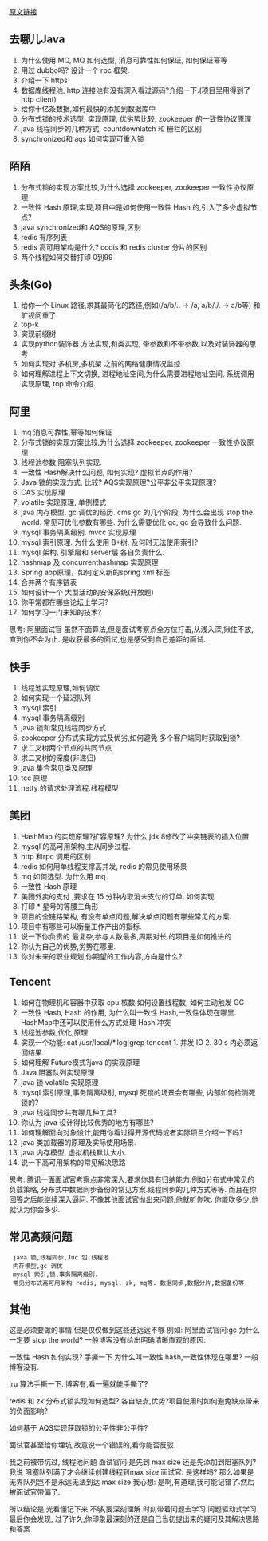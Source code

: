   
[原文链接](https://juejin.im/post/5d4421665188255d8e7da478)

## 去哪儿Java

  1. 为什么使用 MQ, MQ 如何选型, 消息可靠性如何保证, 如何保证幂等
  2. 用过 dubbo吗? 设计一个 rpc 框架.
  3. 介绍一下 https
  4. 数据库线程池, http 连接池有没有深入看过源码?介绍一下.(项目里用得到了 http client)
  5. 给你十亿条数据,如何最快的添加到数据库中
  6. 分布式锁的技术选型, 实现原理, 优劣势比较, zookeeper 的一致性协议原理
  7. java 线程同步的几种方式, countdownlatch 和 栅栏的区别
  8. synchronized和 aqs 如何实现可重入锁

  ## 陌陌

  1. 分布式锁的实现方案比较,为什么选择 zookeeper, zookeeper 一致性协议原理
  2. 一致性 Hash 原理,实现,项目中是如何使用一致性 Hash 的,引入了多少虚拟节点?
  3. java synchronized和 AQS的原理,区别
  4. redis 有序列表
  5. redis 高可用架构是什么? codis 和 redis cluster 分片的区别
  6. 两个线程如何交替打印 0到99

## 头条(Go)
  1. 给你一个 Linux 路径,求其最简化的路径,例如(/a/b/.. -> /a,  a/b/./. -> a/b等) 和旷视问重了
  2. top-k 
  3. 实现前缀树
  4. 实现python装饰器.方法实现,和类实现, 带参数和不带参数.以及对装饰器的思考
  5. 如何实现对 多机房,多机架 之前的网络健康情况监控. 
  6. 如何理解进程上下文切换, 进程地址空间,为什么需要进程地址空间, 系统调用实现原理, top 命令介绍.

## 阿里

  1. mq 消息可靠性,幂等如何保证
  2. 分布式锁的实现方案比较,为什么选择 zookeeper, zookeeper 一致性协议原理
  3. 线程池参数,阻塞队列实现.
  4. 一致性 Hash解决什么问题, 如何实现? 虚拟节点的作用?
  5. Java 锁的实现方式, 比较? AQS实现原理?公平非公平实现原理?
  6. CAS 实现原理
  7. volatile 实现原理, 单例模式
  8. java 内存模型, gc 调优的经历. cms gc 的几个阶段, 为什么会出现 stop the world. 常见可优化参数有哪些.
    为什么需要优化 gc, gc 会导致什么问题.
  9. mysql 事务隔离级别. mvcc 实现原理
  10. mysql 索引原理. 为什么使用 B+树. 及何时无法使用索引?
  11. mysql 架构, 引擎层和 server层 各自负责什么.
  12. hashmap 及 concurrenthashmap 实现原理
  13. Spring aop原理，如何定义新的spring xml 标签
  14. 合并两个有序链表
  15. 如何设计一个 大型活动的安保系统(开放题)
  16. 你平常都在哪些论坛上学习?
  17. 如何学习一门未知的技术?
  
  思考:
  阿里面试官 虽然不面算法,但是面试考察点全方位打击,从浅入深,揪住不放,直到你不会为止.
  是收获最多的面试,也是感受到自己差距的面试.

## 快手

  1. 线程池实现原理,如何调优
  2. 如何实现一个延迟队列
  3. mysql 索引
  4. mysql 事务隔离级别
  5. java 锁和常见线程同步方式
  6. zookeeper 分布式实现方式及优劣,如何避免 多个客户端同时获取到锁?
  7. 求二叉树两个节点的共同节点
  8. 求二叉树的深度(非递归)
  9. java 集合常见类及原理
  10. tcc 原理
  11. netty 的请求处理流程.线程模型

## 美团

  1. HashMap 的实现原理?扩容原理? 为什么 jdk 8修改了冲突链表的插入位置
  2. mysql 的高可用架构.主从同步过程.
  3. http 和rpc 调用的区别
  4. redis 如何用单线程支撑高并发, redis 的常见使用场景
  5. mq 如何选型. 为什么用 mq
  6. 一致性 Hash 原理
  7. 美团外卖的支付 ,要求在 15 分钟内取消未支付的订单. 如何实现
  8. 打印 * 星号的等腰三角形
  9. 项目的全链路架构, 有没有单点问题,解决单点问题有哪些常见的方案.
  10. 项目中有哪些可以衡量工作产出的指标.
  11. 说一下你负责的 最复杂,参与人数最多,周期对长.的项目是如何推进的
  12. 你认为自己的优势,劣势在哪里.
  13. 你对未来的职业规划,你期望的工作内容,方向是什么?


## Tencent

   1. 如何在物理机和容器中获取 cpu 核数,如何设置线程数, 如何主动触发 GC
   2. 一致性 Hash, Hash 的作用, 为什么叫一致性 Hash,一致性体现在哪里. 
      HashMap中还可以使用什么方式处理 Hash 冲突
   3. 线程池参数,优化,原理
   4. 实现一个功能:
     cat /usr/local/*.log|grep tencent 
     1. 并发 IO
     2. 30 s 内必须返回结果
   5. 如何理解 Future模式?java 的实现原理
   6. Java 阻塞队列实现原理
   7.  java 锁 volatile 实现原理
   8. mysql 索引原理,事务隔离级别, mysql 死锁的场景会有哪些, 内部如何检测死锁的?
   9. java 线程同步共有哪几种工具?
   10. 你认为 java 设计得比较优秀的地方有哪些?
   11. 如何理解面向对象设计,能用你看过得开源代码或者实际项目介绍一下吗? 
   12. java 类加载器的原理及实际使用场景.
   13. java 内存模型, 虚拟机栈默认大小.
   14. 说一下高可用架构的常见解决思路
   
   思考:
   腾讯一面面试官考察点非常深入,要求你具有归纳能力.例如分布式中常见的负载策略, 
   分布式中数据同步备份的常见方案.线程同步的几种方式等等. 
   而且在你回答之后能继续深入逼问.
   不像其他面试官抛出来问题,他就听你吹. 你能吹多少,他就认为你会多少.


## 常见高频问题
```
 java 锁,线程同步,Juc 包.线程池
 内存模型,gc 调优
 mysql 索引,锁,事务隔离级别.
 常见分布式高可用架构 redis, mysql, zk, mq等. 数据同步,数据分片,数据备份等
```

## 其他

这是必须要做的事情.但是仅仅做到这些还远远不够
例如:
阿里面试官问:gc 为什么一定要 stop the world? 一般博客没有给出明确清晰直观的原因.

一致性 Hash 如何实现? 手撕一下.为什么叫一致性 hash,一致性体现在哪里? 一般博客没有.

lru 算法手撕一下. 博客有,看一遍就能手撕了?

redis 和 zk 分布式锁实现如何选型? 各自缺点,优势?项目使用时如何避免缺点带来的负面影响?

如何基于 AQS实现获取锁的公平性非公平性?

面试官甚至给你埋坑,故意说一个错误的,看你能否反驳.

我之前被带坑过, 线程池问题 
面试官问:是先到 max size 还是先添加到阻塞队列?
我说     阻塞队列满了才会继续创建线程到max size
面试官:  是这样吗? 那么如果是无界队列岂不是永远无法到达 max size 
我心想:  是啊,有道理,我可能记错了.然后被面试官带偏了.

所以结论是,光看懂记下来,不够,要深刻理解.时刻带着问题去学习.问题驱动式学习. 
最后你会发现,
过了许久,你印象最深刻的还是自己当初提出来的疑问及其解决思路和答案.
